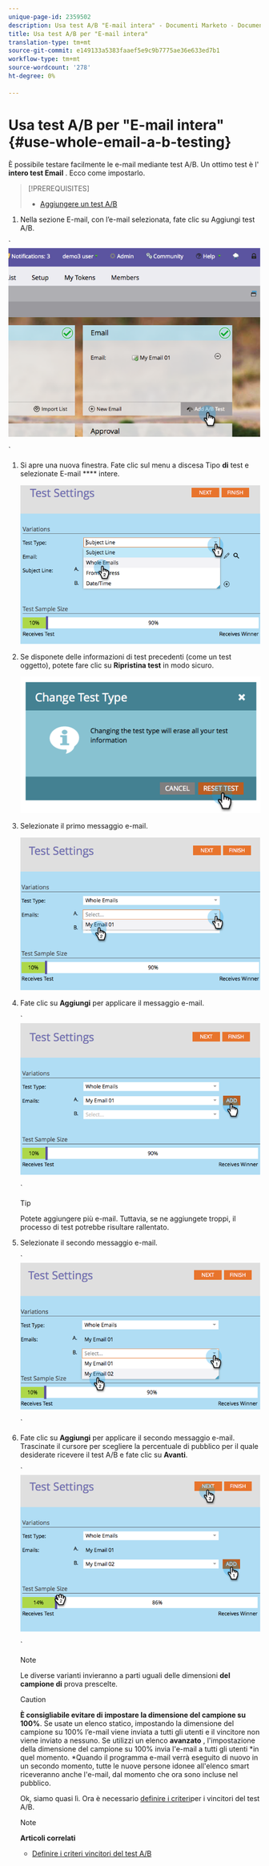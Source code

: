 ```yaml
---
unique-page-id: 2359502
description: Usa test A/B "E-mail intera" - Documenti Marketo - Documentazione prodotto
title: Usa test A/B per "E-mail intera"
translation-type: tm+mt
source-git-commit: e149133a5383faaef5e9c9b7775ae36e633ed7b1
workflow-type: tm+mt
source-wordcount: '278'
ht-degree: 0%

---
```



# Usa test A/B per &quot;E-mail intera&quot; {#use-whole-email-a-b-testing}

È possibile testare facilmente le e-mail mediante test A/B. Un ottimo test è l&#39; **intero test Email** . Ecco come impostarlo.

>[!PREREQUISITES]
>
>* [Aggiungere un test A/B](add-an-a-b-test.md)

>



1. Nella sezione E-mail, con l’e-mail selezionata, fate clic su Aggiungi test A/B.

` ![](assets/image2014-9-12-15-3a22-3a12.png)

`

1. Si apre una nuova finestra. Fate clic sul menu a discesa Tipo **di** test e selezionate E-mail **** intere.

   ![](assets/image2014-9-12-15-3a22-3a27.png)

1. Se disponete delle informazioni di test precedenti (come un test oggetto), potete fare clic su **Ripristina test** in modo sicuro.

   ![](assets/image2014-9-12-15-3a22-3a40.png)

1. Selezionate il primo messaggio e-mail.

   ![](assets/image2014-9-12-15-3a22-3a52.png)

1. Fate clic su **Aggiungi** per applicare il messaggio e-mail.

   ` ![](assets/image2014-9-12-15-3a23-3a20.png)

   `

   >[!TIP]
   >
   >Potete aggiungere più e-mail. Tuttavia, se ne aggiungete troppi, il processo di test potrebbe risultare rallentato.

1. Selezionate il secondo messaggio e-mail.

   ` ![](assets/image2014-9-12-15-3a23-3a49.png)

   `

1. Fate clic su **Aggiungi** per applicare il secondo messaggio e-mail. Trascinate il cursore per scegliere la percentuale di pubblico per il quale desiderate ricevere il test A/B e fate clic su **Avanti**.

   ` ![](assets/image2014-9-12-15-3a24-3a1.png)

   `

   >[!NOTE]
   >
   >Le diverse varianti invieranno a parti uguali delle dimensioni **del campione di** prova prescelte.

   >[!CAUTION]
   >
   >**È consigliabile evitare di impostare la dimensione del campione su 100%**. Se usate un elenco statico, impostando la dimensione del campione su 100% l’e-mail viene inviata a tutti gli utenti e il vincitore non viene inviato a nessuno. Se utilizzi un elenco **avanzato** , l&#39;impostazione della dimensione del campione su 100% invia l&#39;e-mail a tutti gli utenti *in quel momento. *Quando il programma e-mail verrà eseguito di nuovo in un secondo momento, tutte le nuove persone idonee all&#39;elenco smart riceveranno anche l&#39;e-mail, dal momento che ora sono incluse nel pubblico.

   Ok, siamo quasi lì. Ora è necessario [definire i criteri](define-the-a-b-test-winner-criteria.md)per i vincitori del test A/B.

   >[!NOTE]
   >
   >**Articoli correlati**
   >
   >    
   >    
   >    * [Definire i criteri vincitori del test A/B](define-the-a-b-test-winner-criteria.md)


